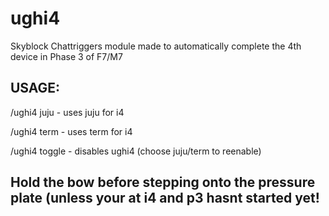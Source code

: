 # ughi4
Skyblock Chattriggers module made to automatically complete the 4th device in Phase 3 of F7/M7

## USAGE:
/ughi4 juju - uses juju for i4

/ughi4 term - uses term for i4

/ughi4 toggle - disables ughi4 (choose juju/term to reenable)

## Hold the bow before stepping onto the pressure plate (unless your at i4 and p3 hasnt started yet!
